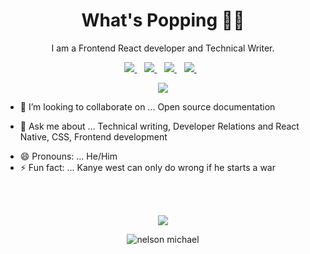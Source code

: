 <h1 align='center'>What's Popping 👋🏾 </h1>

<p align='center'>I am a Frontend React developer and Technical Writer.</p>


<p align='center'>
<a href="mailto:this.is.thenelsonmichael@gmail.com">
  <img src="https://img.shields.io/badge/email me-%23D14836.svg?&style=for-the-badge&logo=gmail&logoColor=white" />
</a>&nbsp;&nbsp;
<a href="https://twitter.com/D_kingnelson">
  <img src="https://img.shields.io/badge/twitter-%231DA1F2.svg?&style=for-the-badge&logo=twitter&logoColor=white" />
</a>&nbsp;&nbsp;
<a href="https://www.linkedin.com/in/nelson-michael-b80a9b1a8/">
  <img src="https://img.shields.io/badge/linkedin-%230077B5.svg?&style=for-the-badge&logo=linkedin&logoColor=white" />
</a>&nbsp;&nbsp;
<a href="https://nelsonmichael.hashnode.dev/"> 
  <img src="https://img.shields.io/badge/Hashnode-2962FF?style=for-the-badge&logo=hashnode&logoColor=white" />
</a>&nbsp;&nbsp;
<!-- <a href="https://open.spotify.com/user/31ogqpmlusvhxt2gqykor3rqogim?si=6q7NXqW7SuyW0dVZpNw04Q">
  <img src="https://img.shields.io/badge/Spotify-1ED760?style=for-the-badge&logo=spotify&logoColor=white" />
</a>&nbsp;&nbsp; -->
</p>
<p align='center'>
<img src="https://gpvc.arturio.dev/nelsonmic" />
</p>


<!-- 
**iloveteajay/iloveteajay** is a ✨ _special_ ✨ repository because its `README.md` (this file) appears on your GitHub profile.

Here are some ideas to get you started: -->

<!-- - 🔭 I’m currently working on ... -->
- 👯 I’m looking to collaborate on ... Open source documentation
<!-- - 🤔 I’m looking for help with ... -->
- 💬 Ask me about ... Technical writing, Developer Relations and React Native, CSS, Frontend development
<!-- - 📫 How to reach me: ... -->
- 😄 Pronouns: ... He/Him
- ⚡ Fun fact: ... Kanye west can only do wrong if he starts a war


<br />
<br />

<codersrank-skills-chart username="nelsonmic"></codersrank-skills-chart>
<p align="center"> 
  <img src="https://github-readme-stats.vercel.app/api?username=nelsonmic&show_icons=true&theme=tokyonight" />
</p>

<p align="center"><img  src="https://github-readme-streak-stats.herokuapp.com/?user=nelsonmic&" alt="nelson michael" /></p>
